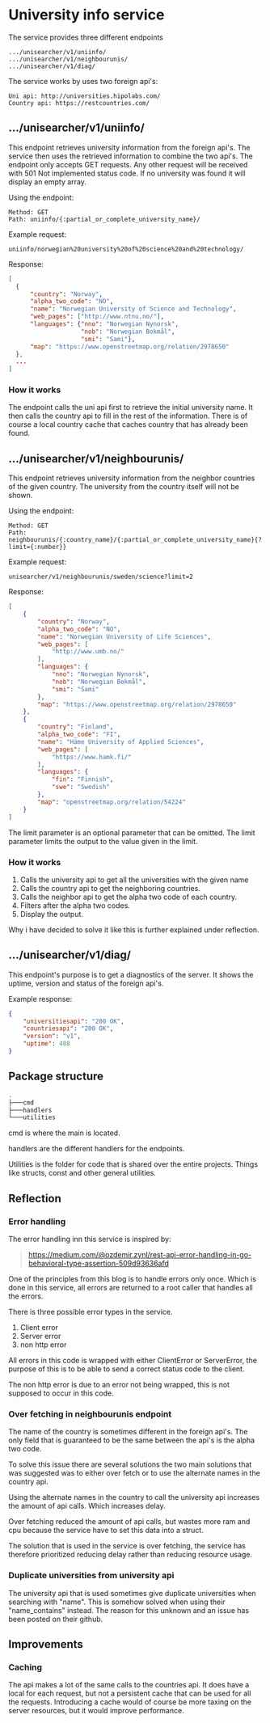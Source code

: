 # University info service
The service provides three different endpoints
```
.../unisearcher/v1/uniinfo/
.../unisearcher/v1/neighbourunis/
.../unisearcher/v1/diag/
```
The service works by uses two foreign api's:
```
Uni api: http://universities.hipolabs.com/
Country api: https://restcountries.com/ 
```

## .../unisearcher/v1/uniinfo/
This endpoint retrieves university information from the foreign api's. 
The service then uses the retrieved information to combine the two api's.
The endpoint only accepts GET requests. Any other request will be received with
501 Not implemented status code. If no university was found it will display an 
empty array.

Using the endpoint:
```
Method: GET
Path: uniinfo/{:partial_or_complete_university_name}/
``` 
Example request:
```
uniinfo/norwegian%20university%20of%20science%20and%20technology/
```
Response: 
```json
[
  {
      "country": "Norway",
      "alpha_two_code": "NO",
      "name": "Norwegian University of Science and Technology", 
      "web_pages": ["http://www.ntnu.no/"],
      "languages": {"nno": "Norwegian Nynorsk",
                    "nob": "Norwegian Bokmål",
                    "smi": "Sami"},
      "map": "https://www.openstreetmap.org/relation/2978650"
  },
  ... 
]
```

### How it works
The endpoint calls the uni api first to retrieve the initial university name. 
It then calls the country api to fill in the rest of the information. There
is of course a local country cache that caches country that has already been 
found.

## .../unisearcher/v1/neighbourunis/
This endpoint retrieves university information from the neighbor countries of 
the given country. The university from the country itself will not be shown. 

Using the endpoint:
```
Method: GET
Path: neighbourunis/{:country_name}/{:partial_or_complete_university_name}{?limit={:number}}
``` 
Example request:
```
unisearcher/v1/neighbourunis/sweden/science?limit=2
```
Response: 
```json
[
    {
        "country": "Norway",
        "alpha_two_code": "NO",
        "name": "Norwegian University of Life Sciences",
        "web_pages": [
            "http://www.umb.no/"
        ],
        "languages": {
            "nno": "Norwegian Nynorsk",
            "nob": "Norwegian Bokmål",
            "smi": "Sami"
        },
        "map": "https://www.openstreetmap.org/relation/2978650"
    },
    {
        "country": "Finland",
        "alpha_two_code": "FI",
        "name": "Häme University of Applied Sciences",
        "web_pages": [
            "https://www.hamk.fi/"
        ],
        "languages": {
            "fin": "Finnish",
            "swe": "Swedish"
        },
        "map": "openstreetmap.org/relation/54224"
    }
]
```
The limit parameter is an optional parameter that can be omitted.
The limit parameter limits the output to the value given in the limit.

### How it works
1. Calls the university api to get all the universities with the given name 
2. Calls the country api to get the neighboring countries. 
3. Calls the neighbor api to get the alpha two code of each country. 
4. Filters after the alpha two codes. 
5. Display the output. 

Why i have decided to solve it like this is further explained under reflection.

## .../unisearcher/v1/diag/
This endpoint's purpose is to get a diagnostics of the server. It shows the 
uptime, version and status of the foreign api's.

Example response:
```json
{
    "universitiesapi": "200 OK",
    "countriesapi": "200 OK",
    "version": "v1",
    "uptime": 488
}
```

## Package structure
```bash
. 
├───cmd
├───handlers
└───utilities
```
cmd is where the main is located.

handlers are the different handlers for the endpoints.

Utilities is the folder for code that is shared over the entire projects. 
Things like structs, const and other general utilities.

##  Reflection
### Error handling 
The error handling inn this service is inspired by:
> https://medium.com/@ozdemir.zynl/rest-api-error-handling-in-go-behavioral-type-assertion-509d93636afd

One of the principles from this blog is to handle errors only once. 
Which is done in this service, all errors are returned to a root caller that 
handles all the errors. 

There is three possible error types in the service. 

1. Client error
2. Server error 
3. non http error 

All errors in this code is wrapped with either ClientError or ServerError, the 
purpose of this is to be able to send a correct status code to the client.

The non http error is due to an error not being wrapped, this is not supposed to
occur in this code. 

### Over fetching in neighbourunis endpoint
The name of the country is sometimes different in the foreign api's. The only 
field that is guaranteed to be the same between the api's is the alpha two code.

To solve this issue there are several solutions the two main solutions that was 
suggested was to either over fetch or to use the alternate names in the country 
api. 

Using the alternate names in the country to call the university api increases 
the amount of api calls. Which increases delay. 

Over fetching reduced the amount of api calls, but wastes more ram and cpu 
because the service have to set this data into a struct. 

The solution that is used in the service is over fetching, the service has 
therefore prioritized reducing delay rather than reducing resource usage. 

### Duplicate universities from university api
The university api that is used sometimes give duplicate universities when 
searching with "name". This is somehow solved when using their "name_contains" 
instead. The reason for this unknown and an issue has been posted on their 
github.

## Improvements
### Caching 
The api makes a lot of the same calls to the countries api. It does have a local
for each request, but not a persistent cache that can be used for all the 
requests. Introducing a cache would of course be more taxing on the server 
resources, but it would improve performance. 
